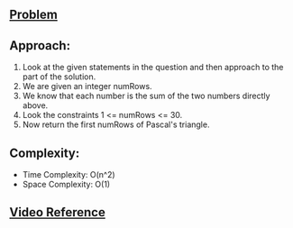 ## [Problem](https://leetcode.com/problems/pascals-triangle/)

## Approach:
1. Look at the given statements in the question and then approach to the part of the solution.
2. We are given an integer numRows.
3. We know that each number is the sum of the two numbers directly above.
4. Look the constraints 1 <= numRows <= 30.
5. Now return the first numRows of Pascal's triangle.

## Complexity:
- Time Complexity: O(n^2)
- Space Complexity: O(1)
## [Video Reference](https://www.youtube.com/watch?v=ZFgJrfbaXT8)